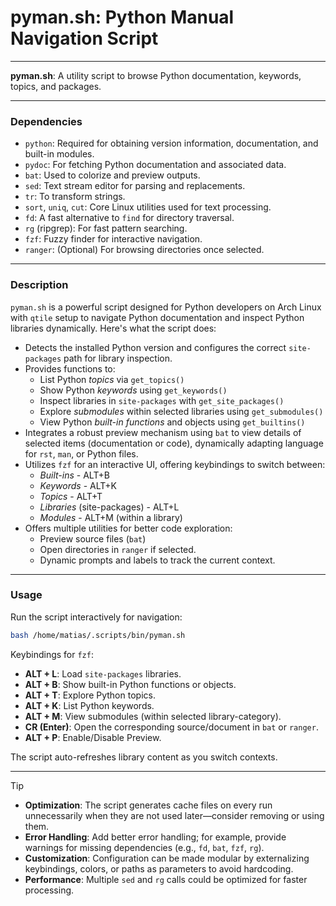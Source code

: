 # pyman.sh: Python Manual Navigation Script

---

**pyman.sh**: A utility script to browse Python documentation, keywords, topics, and packages.

---

### Dependencies

- `python`: Required for obtaining version information, documentation, and built-in modules.
- `pydoc`: For fetching Python documentation and associated data.
- `bat`: Used to colorize and preview outputs.
- `sed`: Text stream editor for parsing and replacements.
- `tr`: To transform strings.
- `sort`, `uniq`, `cut`: Core Linux utilities used for text processing.
- `fd`: A fast alternative to `find` for directory traversal.
- `rg` (ripgrep): For fast pattern searching.
- `fzf`: Fuzzy finder for interactive navigation.
- `ranger`: (Optional) For browsing directories once selected.

---

### Description

`pyman.sh` is a powerful script designed for Python developers on Arch Linux with `qtile` setup to navigate Python documentation and inspect Python libraries dynamically. Here's what the script does:

- Detects the installed Python version and configures the correct `site-packages` path for library inspection.
- Provides functions to:
  - List Python *topics* via `get_topics()`
  - Show Python *keywords* using `get_keywords()`
  - Inspect libraries in `site-packages` with `get_site_packages()`
  - Explore *submodules* within selected libraries using `get_submodules()`
  - View Python *built-in functions* and objects using `get_builtins()`
- Integrates a robust preview mechanism using `bat` to view details of selected items (documentation or code), dynamically adapting language for `rst`, `man`, or Python files.
- Utilizes `fzf` for an interactive UI, offering keybindings to switch between:
  - *Built-ins* - ALT+B
  - *Keywords* - ALT+K
  - *Topics* - ALT+T
  - *Libraries* (site-packages) - ALT+L
  - *Modules* - ALT+M (within a library)
- Offers multiple utilities for better code exploration:
  - Preview source files (`bat`)
  - Open directories in `ranger` if selected.
  - Dynamic prompts and labels to track the current context.

---

### Usage

Run the script interactively for navigation:

```bash
bash /home/matias/.scripts/bin/pyman.sh
```

Keybindings for `fzf`:

- **ALT + L**: Load `site-packages` libraries.
- **ALT + B**: Show built-in Python functions or objects.
- **ALT + T**: Explore Python topics.
- **ALT + K**: List Python keywords.
- **ALT + M**: View submodules (within selected library-category).
- **CR (Enter)**: Open the corresponding source/document in `bat` or `ranger`.
- **ALT + P**: Enable/Disable Preview.

The script auto-refreshes library content as you switch contexts.

---

> [!TIP]
> - **Optimization**: The script generates cache files on every run unnecessarily when they are not used later—consider removing or using them.
> - **Error Handling**: Add better error handling; for example, provide warnings for missing dependencies (e.g., `fd`, `bat`, `fzf`, `rg`).
> - **Customization**: Configuration can be made modular by externalizing keybindings, colors, or paths as parameters to avoid hardcoding.
> - **Performance**: Multiple `sed` and `rg` calls could be optimized for faster processing.